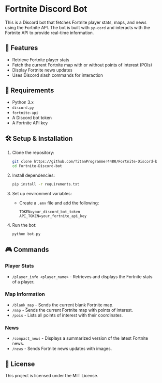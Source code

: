 # Fortnite Discord Bot

This is a Discord bot that fetches Fortnite player stats, maps, and news using the Fortnite API. The bot is built with `py-cord` and interacts with the Fortnite API to provide real-time information.

## 🚀 Features
- Retrieve Fortnite player stats
- Fetch the current Fortnite map with or without points of interest (POIs)
- Display Fortnite news updates
- Uses Discord slash commands for interaction

## 📌 Requirements
- Python 3.x
- `discord.py`
- `fortnite-api`
- A Discord bot token
- A Fortnite API key

## 🛠 Setup & Installation

1. Clone the repository:
   ```bash
   git clone https://github.com/TitanProgrammer4480/Fortnite-Discord-bot
   cd Fortnite-Discord-bot
   ```

2. Install dependencies:
   ```bash
   pip install -r requirements.txt
   ```

3. Set up environment variables:
   - Create a `.env` file and add the following:
     ```env
     TOKEN=your_discord_bot_token
     API_TOKEN=your_fortnite_api_key
     ```

4. Run the bot:
   ```bash
   python bot.py
   ```

## 🎮 Commands

### Player Stats
- `/player_info <player_name>` - Retrieves and displays the Fortnite stats of a player.

### Map Information
- `/blank_map` - Sends the current blank Fortnite map.
- `/map` - Sends the current Fortnite map with points of interest.
- `/pois` - Lists all points of interest with their coordinates.

### News
- `/compact_news` - Displays a summarized version of the latest Fortnite news.
- `/news` - Sends Fortnite news updates with images.


## 📜 License
This project is licensed under the MIT License.
